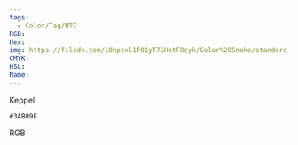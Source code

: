 ```yaml
---
tags:
  - Color/Tag/NTC
RGB:
Hex:
img: https://filedn.com/l0hpzxl1f01yT7GHxtF8cyk/Color%20Snake/standard_csv_to_svg//3AB09E.svg
CMYK:
HSL:
Name:
---
```

Keppel
```palette
#3AB09E
```
RGB
